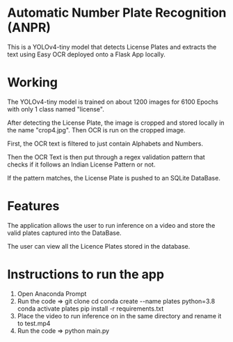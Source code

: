 # Automatic Number Plate Recognition (ANPR)

This is a YOLOv4-tiny model that detects License Plates and extracts the text using Easy OCR deployed onto a Flask App locally.

# Working

The YOLOv4-tiny model is trained on about 1200 images for 6100 Epochs with only 1 class named "license".

After detecting the License Plate, the image is cropped and stored locally in the name "crop4.jpg". Then OCR is run on the cropped image.

First, the OCR text is filtered to just contain Alphabets and Numbers.

Then the OCR Text is then put through a regex validation pattern that checks if it follows an Indian License Pattern or not. 

If the pattern matches, the License Plate is pushed to an SQLite DataBase.

# Features

The application allows the user to run inference on a video and store the valid plates captured into the DataBase.

The user can view all the Licence Plates stored in the database.

# Instructions to run the app

1. Open Anaconda Prompt
2. Run the code => git clone 
                   cd 
                   conda create --name plates python=3.8
                   conda activate plates
                   pip install -r requirements.txt
3. Place the video to run inference on in the same directory and rename it to test.mp4
4. Run the code => python main.py
                   
